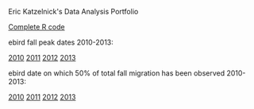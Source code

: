 Eric Katzelnick's Data Analysis Portfolio

<a href="https://github.com/ekatzelnick/ekatzelnick.github.io/blob/master/trimmed_capstone_script.R">Complete R code</a>


ebird fall peak dates 2010-2013:

<a href="https://github.com/ekatzelnick/ekatzelnick.github.io/blob/master/ebird2010_peak.gif">2010</a>
<a href="https://github.com/ekatzelnick/ekatzelnick.github.io/blob/master/ebird2011_peak.gif">2011</a>
<a href="https://github.com/ekatzelnick/ekatzelnick.github.io/blob/master/ebird2012_peak.gif">2012</a>
<a href="https://github.com/ekatzelnick/ekatzelnick.github.io/blob/master/ebird2013_peak.gif">2013</a>

ebird date on which 50% of total fall migration has been observed 2010-2013:

<a href="https://github.com/ekatzelnick/ekatzelnick.github.io/blob/master/ebird2010half.gif">2010</a>
<a href="https://github.com/ekatzelnick/ekatzelnick.github.io/blob/master/ebird2011half.gif">2011</a>
<a href="https://github.com/ekatzelnick/ekatzelnick.github.io/blob/master/ebird2012half.gif">2012</a>
<a href="https://github.com/ekatzelnick/ekatzelnick.github.io/blob/master/ebird2013half.gif">2013</a>
